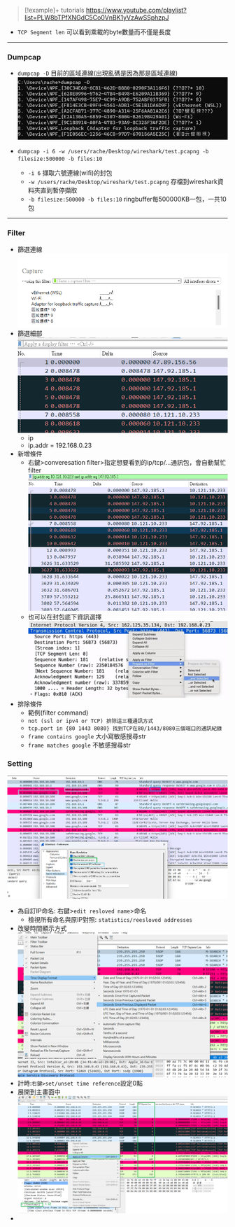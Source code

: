 >[!example]+ tutorials
>https://www.youtube.com/playlist?list=PLW8bTPfXNGdC5Co0VnBK1yVzAwSSphzpJ

- `TCP Segment len` 可以看到乘載的byte數量而不僅是長度

---
### Dumpcap

- `dumpcap -D` 目前的區域連線(出現亂碼是因為那是區域連線) 
![image.png](https://raw.githubusercontent.com/Ash0645/image_remote/main/202310021536354.png)

- `dumpcap -i 6 -w /users/rache/Desktop/wireshark/test.pcapng -b filesize:500000 -b files:10` 
	- `-i 6` 擷取六號連線(wifi)的封包
	- `-w /users/rache/Desktop/wireshark/test.pcapng` 存檔到wireshark資料夾直到暫停擷取
	- `-b filesize:500000 -b files:10` ringbuffer每500000KB一包，一共10包
---
### Filter
- 篩選連線
![image.png](https://raw.githubusercontent.com/Ash0645/image_remote/main/202310040835407.png)
- 篩選細部
![image.png](https://raw.githubusercontent.com/Ash0645/image_remote/main/202310040839853.png)
	- ip
	- ip.addr = 192.168.0.23
- 新增條件
	- 右鍵>converesation filter>指定想要看到的ip/tcp/...通訊包，會自動幫忙filter![image.png](https://raw.githubusercontent.com/Ash0645/image_remote/main/202310040843994.png)
	- 也可以在封包底下資訊選擇![image.png](https://raw.githubusercontent.com/Ash0645/image_remote/main/202310040847741.png)
- 排除條件
	- 範例(filter command)
	- `not (ssl or ipv4 or TCP) 排除這三種通訊方式`
	- `tcp.port in {80 1443 8080} 找到TCP在80/1443/8080三個端口的通訊紀錄`
	- `frame contains google` 大小寫敏感搜尋str
	- `frame matches google` 不敏感搜尋str

### Setting
![image.png](https://raw.githubusercontent.com/Ash0645/image_remote/main/202310042055657.png)
- 為自訂IP命名: 右鍵>`edit resloved name`>命名
	- 檢視所有命名與原IP對照: `statistics/reesloved addresses`
- 改變時間顯示方式![image.png](https://raw.githubusercontent.com/Ash0645/image_remote/main/202310051732449.png)
- 計時:`右鍵>set/unset time reference`設定0點
- 展開到主畫面中![image.png](https://raw.githubusercontent.com/Ash0645/image_remote/main/202310051750941.png)
- 